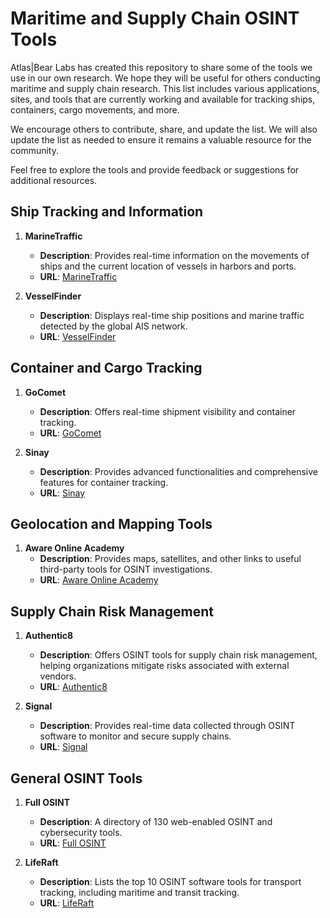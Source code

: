 # Maritime and Supply Chain OSINT Tools

Atlas|Bear Labs has created this repository to share some of the tools we use in our own research. We hope they will be useful for others conducting maritime and supply chain research. This list includes various applications, sites, and tools that are currently working and available for tracking ships, containers, cargo movements, and more.

We encourage others to contribute, share, and update the list. We will also update the list as needed to ensure it remains a valuable resource for the community.

Feel free to explore the tools and provide feedback or suggestions for additional resources.

## Ship Tracking and Information
1. **MarineTraffic**
   - **Description**: Provides real-time information on the movements of ships and the current location of vessels in harbors and ports.
   - **URL**: [MarineTraffic](https://www.marinetraffic.com/en/ais/home)

2. **VesselFinder**
   - **Description**: Displays real-time ship positions and marine traffic detected by the global AIS network.
   - **URL**: [VesselFinder](https://www.vesselfinder.com/)

## Container and Cargo Tracking
1. **GoComet**
   - **Description**: Offers real-time shipment visibility and container tracking.
   - **URL**: [GoComet](https://www.gocomet.com/blog/8-best-container-tracking-software-for-real-time-shipment-tracking/)

2. **Sinay**
   - **Description**: Provides advanced functionalities and comprehensive features for container tracking.
   - **URL**: [Sinay](https://sinay.ai/en/top-8-best-container-tracking-solutions/)

## Geolocation and Mapping Tools
1. **Aware Online Academy**
   - **Description**: Provides maps, satellites, and other links to useful third-party tools for OSINT investigations.
   - **URL**: [Aware Online Academy](https://www.aware-online.com/en/osint-tools/geolocation-tools/)

## Supply Chain Risk Management
1. **Authentic8**
   - **Description**: Offers OSINT tools for supply chain risk management, helping organizations mitigate risks associated with external vendors.
   - **URL**: [Authentic8](https://www.authentic8.com/blog/osint-supply-chain-risk)

2. **Signal**
   - **Description**: Provides real-time data collected through OSINT software to monitor and secure supply chains.
   - **URL**: [Signal](https://www.getsignal.info/blog/securing-the-supply-chain-the-role-of-osint-for-logistics)

## General OSINT Tools
1. **Full OSINT**
   - **Description**: A directory of 130 web-enabled OSINT and cybersecurity tools.
   - **URL**: [Full OSINT](https://fullosint.com/)

2. **LifeRaft**
   - **Description**: Lists the top 10 OSINT software tools for transport tracking, including maritime and transit tracking.
   - **URL**: [LifeRaft](https://www.liferaftinc.com/blog/10-best-osint-software-tools-for-transport-tracking)
